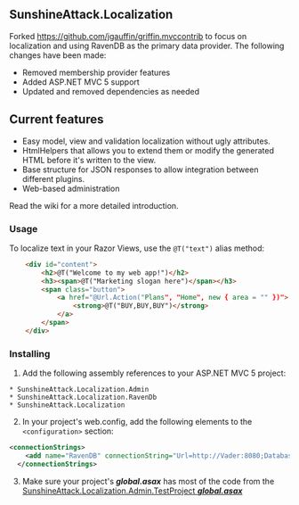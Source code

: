 SunshineAttack.Localization
----------------------------

Forked https://github.com/jgauffin/griffin.mvccontrib to focus on localization and using RavenDB as the primary data provider. The following changes have been made:

* Removed membership provider features
* Added ASP.NET MVC 5 support
* Updated and removed dependencies as needed

Current features
----------------

* Easy model, view and validation localization without ugly attributes.
* HtmlHelpers that allows you to extend them or modify the generated HTML before it's written to the view.
* Base structure for JSON responses to allow integration between different plugins.
* Web-based administration

Read the wiki for a more detailed introduction.

### Usage
To localize text in your Razor Views, use the `@T("text")` alias method:
```html
    <div id="content">
        <h2>@T("Welcome to my web app!")</h2>
        <h3><span>@T("Marketing slogan here")</span></h3>
        <span class="button">
            <a href="@Url.Action("Plans", "Home", new { area = "" })">
                <strong>@T("BUY,BUY,BUY")</strong>
            </a>
        </span>
    </div>
```

### Installing

1. Add the following assembly references to your ASP.NET MVC 5 project:
```
* SunshineAttack.Localization.Admin
* SunshineAttack.Localization.RavenDb
* SunshineAttack.Localization
```

2. In your project's web.config, add the following elements to the `<configuration>` section:
```xml
<connectionStrings>
    <add name="RavenDB" connectionString="Url=http://Vader:8080;Database=SunshineAttack.Localization" />
  </connectionStrings>
```

3. Make sure your project's ***global.asax*** has most of the code from the [SunshineAttack.Localization.Admin.TestProject ***global.asax***](https://github.com/sunshine-attack/SunshineAttack.Localization/blob/master/source/SunshineAttack.Localization.Admin.TestProject/Global.asax.cs)




	



